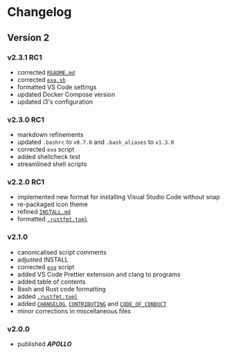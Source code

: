 # Changelog

## Version 2

### v2.3.1 RC1

- corrected [`README.md`](./README.md)
- corrected [`exa.sh`](./athena/scripts/exa.sh)
- formatted VS Code settings
- updated Docker Compose version
- updated i3's configuration

### v2.3.0 RC1

- markdown refinements
- updated `.bashrc` to `v0.7.0` and `.bash_aliases` to `v1.3.0`
- corrected `exa` script
- added shellcheck test
- streamlined shell scripts

### v2.2.0 RC1

- implemented new format for installing Visual Studio Code without snap
- re-packaged icon theme
- refined [`INSTALL.md`](./INSTALL.md)
- formatted [`.rustfmt.toml`](./..rustfmt.toml)

### v2.1.0

- canonicalised script comments
- adjusted INSTALL
- corrected [`exa`](./athena/scripts/exa.sh) script
- added VS Code Prettier extension and clang to programs
- added table of contents
- Bash and Rust code formatting
- added [`.rustfmt.toml`](./.rustfmt.toml)
- added [`CHANGELOG`](./CHANGELOG.md), [`CONTRIBUTING`](./CONTRIBUTING.md) and [`CODE_OF_CONDUCT`](./CODE_OF_CONDUCT.md)
- minor corrections in miscellaneous files

### v2.0.0

- published ***APOLLO***
